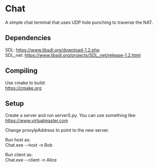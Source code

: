 # Chat
A simple chat terminal that uses UDP hole punching to traverse the NAT.

## Dependencies
SDL: https://www.libsdl.org/download-1.2.php  
SDL_net: https://www.libsdl.org/projects/SDL_net/release-1.2.html  

## Compiling
Use cmake to build:  
https://cmake.org

## Setup
Create a server and run serverS.py. You can use something like:  
https://www.virtualmaster.com

Change proxyIpAddress to point to the new server.

Run host as:  
Chat.exe --host -n Bob

Run client as:  
Chat.exe --client -n Alice

